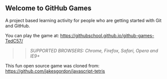 ## Welcome to GitHub Games

A project based learning activity for people who are getting started with Git and GitHub.

You can play the game at: https://githubschool.github.io/github-games-TedC57/

>> _*SUPPORTED BROWSERS*: Chrome, Firefox, Safari, Opera and IE9+_

This fun open source game was cloned from: https://github.com/jakesgordon/javascript-tetris
